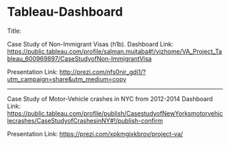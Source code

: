 # Tableau-Dashboard

Title: 

Case Study of Non-Immigrant Visas (h1b).
Dashboard Link:
https://public.tableau.com/profile/salman.mujtaba#!/vizhome/VA_Project_Tableau_600969897/CaseStudyofNon-ImmigrantVisa

Presentation Link: 
http://prezi.com/nfs0nir_gdj1/?utm_campaign=share&utm_medium=copy

-------------------------------------------------------------------------------------------------------------------------
Case Study of Motor-Vehicle crashes in NYC from 2012-2014
Dashboard Link:
https://public.tableau.com/profile/publish/CasestudyofNewYorksmotorvehiclecrashes/CaseStudyofCrashesinNY#!/publish-confirm

Presentation Link: 
https://prezi.com/xpkmgixkbrov/project-va/

